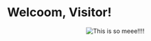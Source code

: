# **Welcoom, Visitor!** 

<p align="center">
  <img src="https://i.imgur.com/I47YWh9.png" alt="This is so meee!!!!">
</p>
